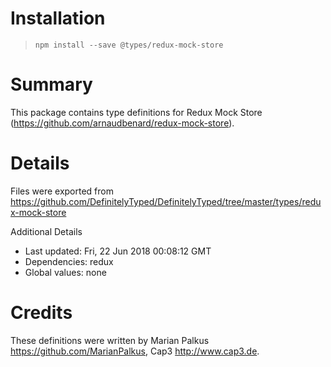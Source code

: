 # Installation
> `npm install --save @types/redux-mock-store`

# Summary
This package contains type definitions for Redux Mock Store (https://github.com/arnaudbenard/redux-mock-store).

# Details
Files were exported from https://github.com/DefinitelyTyped/DefinitelyTyped/tree/master/types/redux-mock-store

Additional Details
 * Last updated: Fri, 22 Jun 2018 00:08:12 GMT
 * Dependencies: redux
 * Global values: none

# Credits
These definitions were written by Marian Palkus <https://github.com/MarianPalkus>, Cap3 <http://www.cap3.de>.
